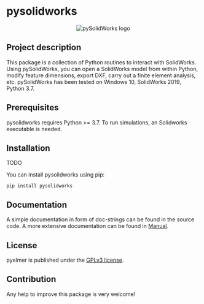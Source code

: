 # pysolidworks

<p align="center">
  <img src="https://github.com/mklanac/pySolidWorks/blob/main/pySolidLogo.png?raw=true" alt="pySolidWorks logo"/>
</p>

## Project description

This package is a collection of Python routines to interact with SolidWorks. Using pySolidWorks, you can open a SolidWorks model from within Python, modify feature dimensions, export DXF, carry out a finite element analysis, etc.
pySolidWorks has been tested on Windows 10, SolidWorks 2019, Python 3.7.

## Prerequisites

pysolidworks requires Python >= 3.7. To run simulations, an Solidworks executable is needed. 

## Installation
TODO

You can install pysolidworks using pip:

```shell
pip install pysolidworks
```

## Documentation

A simple documentation in form of doc-strings can be found in the source code. A more extensive documentation can be found in [Manual](https://github.com/mklanac/pySolidWorks/blob/main/Manual.pdf).

## License

pyelmer is published under the [GPLv3 license](https://www.gnu.org/licenses/gpl-3.0.html).


## Contribution

Any help to improve this package is very welcome!
